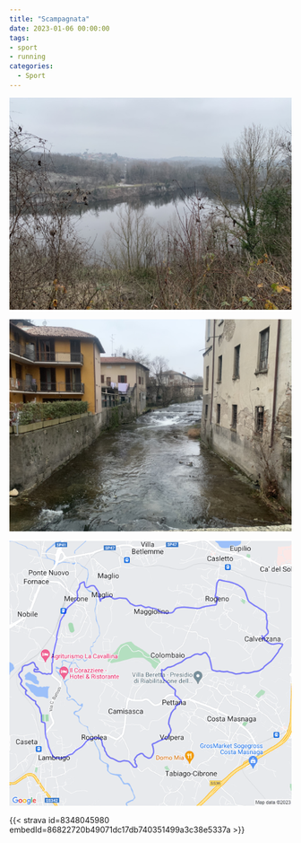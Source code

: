 ```yaml
---
title: "Scampagnata"
date: 2023-01-06 00:00:00
tags:
- sport
- running
categories:
  - Sport
---
```


![](images/IMG_1146.jpg)

![](images/IMG_1149.jpg)

![](images/20230106-activity-map.png)

{{< strava id=8348045980 embedId=86822720b49071dc17db740351499a3c38e5337a >}}
